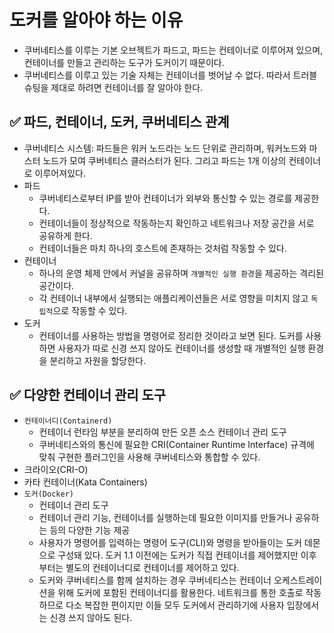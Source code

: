 # 도커를 알아야 하는 이유
- 쿠버네티스를 이루는 기본 오브젝트가 파드고, 파드는 컨테이너로 이루어져 있으며, 컨테이너를 만들고 관리하는 도구가 도커이기 때문이다.
- 쿠버네티스를 이루고 있는 기술 자체는 컨테이너를 벗어날 수 없다. 따라서 트러블 슈팅을 제대로 하려면 컨테이너를 잘 알아야 한다.

## ✅ 파드, 컨테이너, 도커, 쿠버네티스 관계
- 쿠버네티스 시스템: 파드들은 워커 노드라는 노드 단위로 관리하며, 워커노드와 마스터 노드가 모여 쿠버네티스 클러스터가 된다. 그리고 파드는 1개 이상의 컨테이너로 이루어져있다.
- 파드
  - 쿠버네티스로부터 IP를 받아 컨테이너가 외부와 통신할 수 있는 경로를 제공한다.
  - 컨테이너들이 정상적으로 작동하는지 확인하고 네트워크나 저장 공간을 서로 공유하게 한다.
  - 컨테이너들은 마치 하나의 호스트에 존재하는 것처럼 작동할 수 있다.
- 컨테이너
  - 하나의 운영 체제 안에서 커널을 공유하며 `개별적인 실행 환경`을 제공하는 격리된 공간이다.
  - 각 컨테이너 내부에서 실행되는 애플리케이션들은 서로 영향을 미치지 않고 `독립적`으로 작동할 수 있다.
- 도커
  - 컨테이너를 사용하는 방법을 명령어로 정리한 것이라고 보면 된다. 도커를 사용하면 사용자가 따로 신경 쓰지 않아도 컨테이너를 생성할 때 개별적인 실행 환경을 분리하고 자원을 할당한다.

## ✅ 다양한 컨테이너 관리 도구
- `컨테이너디(Containerd)`
  - 컨테이너 런타임 부분을 분리하여 만든 오픈 소스 컨테이너 관리 도구
  - 쿠버네티스와의 통신에 필요한 CRI(Container Runtime Interface) 규격에 맞춰 구현한 플러그인을 사용해 쿠버네티스와 통합할 수 있다.
- 크라이오(CRI-O)
- 카타 컨테이너(Kata Containers)
- `도커(Docker)`
  - 컨테이너 관리 도구
  - 컨테이너 관리 기능, 컨테이너를 실행하는데 필요한 이미지를 만들거나 공유하는 등의 다양한 기능 제공
  - 사용자가 명령어를 입력하는 명령어 도구(CLI)와 명령을 받아들이는 도커 데몬으로 구성돼 있다. 도커 1.1 이전에는 도커가 직접 컨테이너를 제어했지만 이후부터는 별도의 컨테이너디로 컨테이너를 제어하고 있다.
  - 도커와 쿠버네티스를 함께 설치하는 경우 쿠버네티스는 컨테이너 오케스트레이션을 위해 도커에 포함된 컨테이너디를 활용한다. 네트워크를 통한 호출로 작동하므로 다소 복잡한 편이지만 이들 모두 도커에서 관리하기에 사용자 입장에서는 신경 쓰지 않아도 된다.
